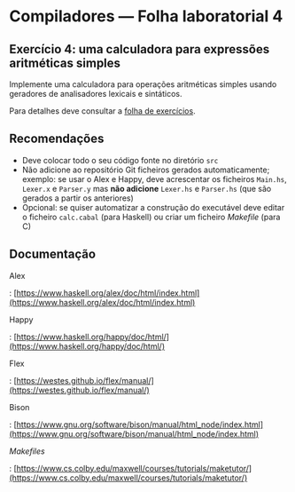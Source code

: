 # Compiladores &mdash; Folha laboratorial 4

## Exercício 4: uma calculadora para expressões aritméticas simples

Implemente uma calculadora para operações aritméticas
simples usando geradores de analisadores lexicais e sintáticos.

Para detalhes deve consultar a [folha de exercícios](aula-lab-4.pdf).


## Recomendações 

* Deve colocar todo o seu código fonte no diretório `src`
* Não adicione ao repositório Git ficheiros gerados automaticamente;
  exemplo: se usar o Alex e Happy, deve acrescentar os ficheiros
  `Main.hs`, `Lexer.x` e `Parser.y` mas **não adicione** 
  `Lexer.hs` e `Parser.hs` (que são gerados a partir os anteriores)
* Opcional: se quiser automatizar a construção do executável deve
  editar o ficheiro `calc.cabal` (para Haskell) ou criar um
  ficheiro *Makefile* (para C)
  
## Documentação 

Alex

:   [https://www.haskell.org/alex/doc/html/index.html](https://www.haskell.org/alex/doc/html/index.html)

Happy

:   [https://www.haskell.org/happy/doc/html/](https://www.haskell.org/happy/doc/html/)

Flex 

:   [https://westes.github.io/flex/manual/](https://westes.github.io/flex/manual/)

Bison

:   [https://www.gnu.org/software/bison/manual/html_node/index.html](https://www.gnu.org/software/bison/manual/html_node/index.html)

*Makefiles*

:     [https://www.cs.colby.edu/maxwell/courses/tutorials/maketutor/](https://www.cs.colby.edu/maxwell/courses/tutorials/maketutor/)
